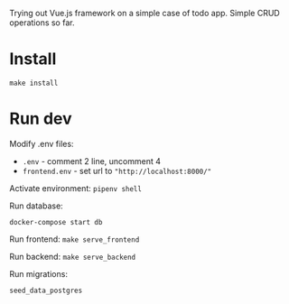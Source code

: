 Trying out Vue.js framework on a simple case of todo app.
Simple CRUD operations so far.


# Install

`make install`

# Run dev

Modify .env files:
- `.env` - comment 2 line, uncomment 4
- `frontend.env` - set url to `"http://localhost:8000/"`

Activate environment:
`pipenv shell`

Run database:

`docker-compose start db`

Run frontend:
`make serve_frontend`

Run backend:
`make serve_backend`

Run migrations:

`seed_data_postgres`
